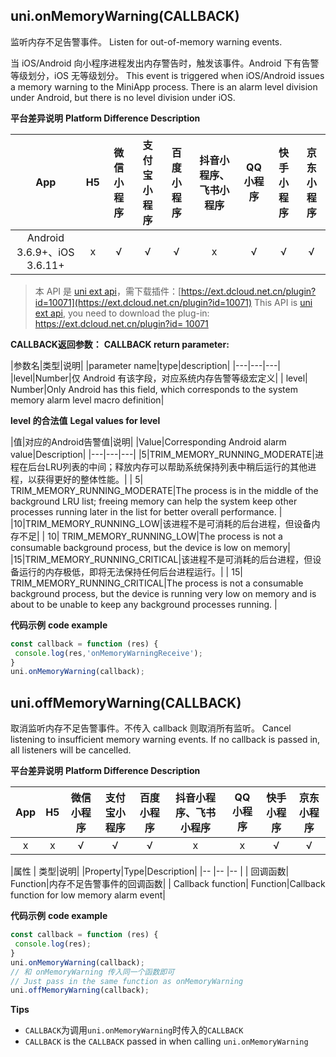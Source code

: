 ## uni.onMemoryWarning(CALLBACK)

监听内存不足告警事件。
Listen for out-of-memory warning events.

当 iOS/Android 向小程序进程发出内存警告时，触发该事件。Android 下有告警等级划分，iOS 无等级划分。
This event is triggered when iOS/Android issues a memory warning to the MiniApp process. There is an alarm level division under Android, but there is no level division under iOS.

**平台差异说明**
**Platform Difference Description**

|App|H5|微信小程序|支付宝小程序|百度小程序|抖音小程序、飞书小程序|QQ小程序|快手小程序|京东小程序|
|:-:|:-:|:-:|:-:|:-:|:-:|:-:|:-:|:-:|
|Android 3.6.9+、iOS 3.6.11+|x|√|√|√|x|√|√|√|

<!-- UNIAPPAPIJSON.onMemoryWarning.compatibility -->

> 本 API 是 [uni ext api](https://uniapp.dcloud.net.cn/api/extapi.html)，需下载插件：[https://ext.dcloud.net.cn/plugin?id=10071](https://ext.dcloud.net.cn/plugin?id=10071)
> This API is [uni ext api](https://uniapp.dcloud.net.cn/api/extapi.html), you need to download the plug-in: [https://ext.dcloud.net.cn/plugin?id= 10071](https://ext.dcloud.net.cn/plugin?id=10071)

**CALLBACK返回参数：**
**CALLBACK return parameter:**

|参数名|类型|说明|
|parameter name|type|description|
|---|---|---|
|level|Number|仅 Android 有该字段，对应系统内存告警等级宏定义|
| level| Number|Only Android has this field, which corresponds to the system memory alarm level macro definition|

<!-- UNIAPPAPIJSON.onMemoryWarning.param -->

**level 的合法值**
**Legal values for level**

|值|对应的Android告警值|说明|
|Value|Corresponding Android alarm value|Description|
|---|---|---|
|5|TRIM_MEMORY_RUNNING_MODERATE|进程在后台LRU列表的中间；释放内存可以帮助系统保持列表中稍后运行的其他进程，以获得更好的整体性能。|
| 5| TRIM_MEMORY_RUNNING_MODERATE|The process is in the middle of the background LRU list; freeing memory can help the system keep other processes running later in the list for better overall performance. |
|10|TRIM_MEMORY_RUNNING_LOW|该进程不是可消耗的后台进程，但设备内存不足|
| 10| TRIM_MEMORY_RUNNING_LOW|The process is not a consumable background process, but the device is low on memory|
|15|TRIM_MEMORY_RUNNING_CRITICAL|该进程不是可消耗的后台进程，但设备运行的内存极低，即将无法保持任何后台进程运行。|
| 15| TRIM_MEMORY_RUNNING_CRITICAL|The process is not a consumable background process, but the device is running very low on memory and is about to be unable to keep any background processes running. |

**代码示例**
**code example**

```javascript
const callback = function (res) {
 console.log(res,'onMemoryWarningReceive');
}
uni.onMemoryWarning(callback);
```

<!-- UNIAPPAPIJSON.onMemoryWarning.tutorial -->

## uni.offMemoryWarning(CALLBACK)

取消监听内存不足告警事件。不传入 callback 则取消所有监听。
Cancel listening to insufficient memory warning events. If no callback is passed in, all listeners will be cancelled.


**平台差异说明**
**Platform Difference Description**

|App|H5|微信小程序|支付宝小程序|百度小程序|抖音小程序、飞书小程序|QQ小程序|快手小程序|京东小程序|
|:-:|:-:|:-:|:-:|:-:|:-:|:-:|:-:|:-:|
|x|x|√|√|√|x|x|√|√|

<!-- UNIAPPAPIJSON.offMemoryWarning.compatibility -->

|属性	|	类型|说明|
|Property|Type|Description|
|--	|--	|--	|
|	回调函数|	Function|内存不足告警事件的回调函数|
| Callback function| Function|Callback function for low memory alarm event|

<!-- UNIAPPAPIJSON.offMemoryWarning.param -->

**代码示例**
**code example**

```javascript
const callback = function (res) {
 console.log(res);
}
uni.onMemoryWarning(callback);
// 和 onMemoryWarning 传入同一个函数即可
// Just pass in the same function as onMemoryWarning
uni.offMemoryWarning(callback);
```
**Tips**
- `CALLBACK`为调用`uni.onMemoryWarning`时传入的`CALLBACK`
- `CALLBACK` is the `CALLBACK` passed in when calling `uni.onMemoryWarning`

<!-- UNIAPPAPIJSON.offMemoryWarning.tutorial -->
